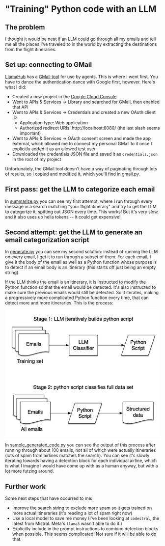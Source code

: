# "Training" Python code with an LLM

## The problem

I thought it would be neat if an LLM could go through all my emails and tell me all the places I've traveled to in the world by extracting the destinations from the flight itineraries.

## Set up: connecting to GMail

[LlamaHub](https://llamahub.ai) has a [GMail tool](https://llamahub.ai/l/tools/llama-index-tools-google) for use by agents. This is where I went first. You have to dance the authentication dance with Google first, however. Here's what I did:

* Created a new project in the [Google Cloud Console](https://console.cloud.google.com/)
* Went to APIs & Services -> Library and searched for GMail, then enabled that API
* Went to APIs & Services -> Credentials and created a new OAuth client ID
    * Application type: Web application
    * Authorized redirect URIs: http://localhost:8080/ (the last slash seems important)
* Went to APIs & Services -> OAuth consent screen and made the app external, which allowed me to connect my personal GMail to it once I explicitly added it as an allowed test user
* Downloaded the credentials JSON file and saved it as `credentials.json` in the root of my project

Unfortunately, the GMail tool doesn't have a way of paginating through lots of results, so I copied and modified it, which you'll find in [gmail.py](gmail.py).

## First pass: get the LLM to categorize each email

In [summarize.py](summarize.py) you can see my first attempt, where I run through every message in a search matching "your flight itinerary" and try to get the LLM to categorize it, spitting out JSON every time. This works! But it's very slow, and it also uses up hella tokens -- it could get expensive!

## Second attempt: get the LLM to generate an email categorization script

In [generate.py](generate.py) you can see my second solution: instead of running the LLM on every email, I get it to run through a subset of them. For each email, I give it the body of the email as well as a Python function whose purpose is to detect if an email body is an itinerary (this starts off just being an empty string).

If the LLM thinks the email is an itinerary, it is instructed to modify the Python function so that the email would be detected. It's also instructed to make sure the previous emails would still be detected. So it iterates, making a progressively more complicated Python function every time, that can detect more and more itineraries. This is the process:

![diagram](diagram.png)

In [sample_generated_code.py](sample_generated_code.py) you can see the output of this process after running through about 100 emails, not all of which were actually itineraries (lots of spam from airlines matches the search). You can see it's slowly iterating towards having a detection block for each individual airline, which is what I imagine I would have come up with as a human anyway, but with a lot more futzing around.

## Further work

Some next steps that have occurred to me:

* Improve the search string to exclude more spam so it gets trained on more actual itineraries (it's reading a lot of spam right now)
* Use a local model to save me money (I've been looking at `codestral`, the latest from Mistral. Meta's `llama3` wasn't able to do it.)
* Explicitly include in the prompt instructions to combine detection blocks when possible. This seems complicated! Not sure if it will be able to do that.
